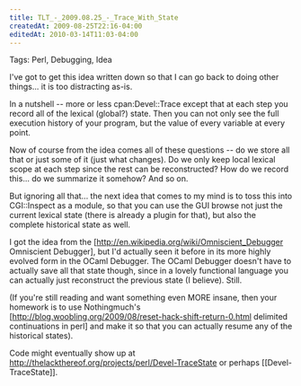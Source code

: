 ```yaml
---
title: TLT_-_2009.08.25_-_Trace_With_State
createdAt: 2009-08-25T22:16-04:00
editedAt: 2010-03-14T11:03-04:00
---
```


Tags: Perl, Debugging, Idea

I've got to get this idea written down so that I can go back to doing other things... it is too distracting as-is.

In a nutshell -- more or less cpan:Devel::Trace except that at each step you record all of the lexical (global?) state. Then you can not only see the full execution history of your program, but the value of every variable at every point.

Now of course from the idea comes all of these questions -- do we store all that or just some of it (just what changes). Do we only keep local lexical scope at each step since the rest can be reconstructed? How do we record this... do we summarize it somehow? And so on.

But ignoring all that... the next idea that comes to my mind is to toss this into CGI::Inspect as a module, so that you can use the GUI browse not just the current lexical state (there is already a plugin for that), but also the complete historical state as well.

I got the idea from the [http://en.wikipedia.org/wiki/Omniscient_Debugger Omniscient Debugger], but I'd actually seen it before in its more highly evolved form in the OCaml Debugger. The OCaml Debugger doesn't have to actually save all that state though, since in a lovely functional language you can actually just reconstruct the previous state (I believe). Still.

(If you're still reading and want something even MORE insane, then your homework is to use Nothingmuch's [http://blog.woobling.org/2009/08/reset-hack-shift-return-0.html delimited continuations in perl] and make it so that you can actually resume any of the historical states).

Code might eventually show up at http://thelackthereof.org/projects/perl/Devel-TraceState or perhaps [[Devel-TraceState]].

